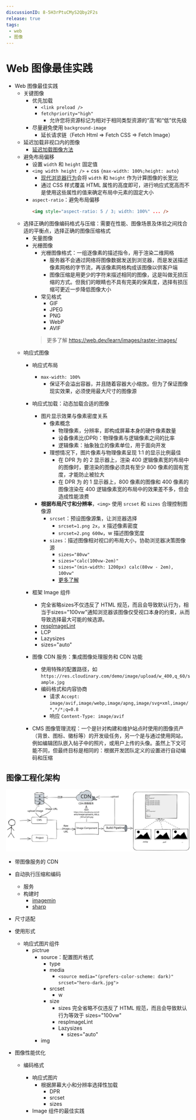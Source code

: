```yaml
---
discussionID: 8-5H3rPtuCMyS2Qby2F2s
release: true
tags:
 - web
 - 图像
---
```


# Web 图像最佳实践

- Web 图像最佳实践
  - 关键图像
    - 优先加载
      - `<link preload />`
      - `fetchpriority="high"`
        - 允许您将资源标记为相对于相同类型资源的“高”和“低”优先级
    - 尽量避免使用 `background-image`
      - 延长请求链（Fetch Html => Fetch CSS => Fetch Image）
  - 延迟加载非视口内的图像
    - [延迟加载图像方法](https://web.dev/lazy-loading-images/)
  - 避免布局偏移
    - 设置 `width` 和 `height` 固定值
    - `<img width height />` + css `{max-width: 100%;height: auto}`
      - [现代浏览器行为](https://caniuse.com/mdn-html_elements_img_aspect_ratio_computed_from_attributes)会将 `width` 和 `height` 作为计算图像的长宽比
      - 通过 CSS 样式覆盖 HTML 属性的高度即可，进行响应式宽高而不是使用这些属性的值来确定布局中元素的固定大小
    - `aspect-ratio`：避免布局偏移
      ```html
      <img style="aspect-ratio: 5 / 3; width: 100%" ... />
      ```
  - 选择正确的图像编码格式与压缩：需要在性能、图像场景及体验之间找合适的平衡点，选择正确的图像压缩格式
    - 矢量图像
    - 光栅图像
      - 光栅图像格式：一组逐像素的描述指令，用于渲染二维网格
        - 服务器不会通过网络将图像数据发送到浏览器，而是发送描述像素网格的字节流，再该像素网格构成该图像以供客户端
        - 图像压缩是用更少的字符来描述相同的图像，这是叫做无损压缩的方式。但我们的眼睛也不具有完美的保真度，选择有损压缩可更近一步降低图像大小
      - 常见格式
        - GIF
        - JPEG
        - PNG
        - WebP
        - AVIF
      > 更多了解 https://web.dev/learn/images/raster-images/
  - 响应式图像
    - 响应式布局
      - `max-width: 100%`
        - 保证不会溢出容器，并且随着容器大小缩放。但为了保证图像现实效果，必须使用最大尺寸的图像源
    - 响应式加载：动态加载合适的图像
      - 图片显示效果与像素密度关系
        - 像素概念
          - 物理像素，分辨率，即构成屏幕本身的硬件像素数量
          - 设备像素比(DPR)：物理像素与逻辑像素之间的比率
          - 逻辑像素：抽象独立的像素单位，用于面向开发
        - 理想情况下，图片像素与物理像素呈现 1:1 的显示比例最佳
          - 在 DPR 为 的 2 显示器上，渲染 400 逻辑像素宽的布局中的图像时，要渲染的图像必须具有至少 800 像素的固有宽度，才能防止被拉大
          - 在 DPR 为 的 1 显示器上，800 像素的图像和 400 像素的图像渲染在 400 逻辑像素宽的布局中的效果差不多，但会造成性能浪费
      - **根据布局尺寸和分辨率**，`<img>` 使用 `srcset` 和 `sizes` 合理控制图像源
        - `srcset`：预设图像源集，让浏览器选择
          - `srcset=1.png 2x`，x 描述像素密度 
          - `srcset=2.png 600w`，w 描述图像宽度 
        - `sizes`：描述图像相对视口的布局大小，协助浏览器决策图像源
          - `sizes="80vw"`
          - `sizes="calc(100vw-2em)"`
          - `sizes="(min-width: 1200px) calc(80vw - 2em), 100vw"`
          - [更多了解](https://web.dev/learn/images/descriptive/#describing-usage-with-sizes)







    - 框架 Image 组件
      - 完全省略sizes不仅违反了 HTML 规范，而且会导致默认行为，相当于sizes="100vw"通知浏览器该图像仅受视口本身的约束，从而导致选择最大可能的候选源。
      - [respImageLint](https://web.dev/learn/images/automating/)
      - LCP
      - Lazysizes
      - sizes="auto"
    - 图像 CDN 服务：集成图像处理服务和 CDN 功能
      - 使用特殊的配置路径，如 `https://res.cloudinary.com/demo/image/upload/w_400,q_60/sample.jpg`
      - 编码格式和内容协商
        - 请求 `Accept: image/avif,image/webp,image/apng,image/svg+xml,image/*,*/*;q=0.8`
        - 响应 `Content-Type: image/avif`
    - CMS 图像管理流程：一个是针对构建和维护站点时使用的图像资产（背景、图标、徽标等）的开发级任务，另一个是与通过使用网站，例如编辑团队嵌入帖子中的照片，或用户上传的头像。虽然上下文可能不同，但最终目标是相同的：根据开发团队定义的设置进行自动编码和压缩 

## 图像工程化架构

![](./images/image-project.excalidraw.svg)

- 带图像服务的 CDN


- 自动执行压缩和编码
  - 服务
  - 构建时
    - [imagemin](https://github.com/imagemin/imagemin)
    - [sharp](https://sharp.pixelplumbing.com/)
- 尺寸适配
- 使用形式
  - 响应式图片组件
    - pictrue
      - source：配置图片格式
        - type
        - media
          - `<source media="(prefers-color-scheme: dark)" srcset="hero-dark.jpg">`
        - srcset
          - w
        - size
          - sizes 完全省略不仅违反了 HTML 规范，而且会导致默认行为等效于 sizes="100vw"
          - respImageLint
          -  Lazysizes
             -  sizes="auto"
      - img
- 图像性能优化
  - 编码格式

    - 响应式图片
      - 根据屏幕大小和分辨率选择性加载
        - DPR
        - srcset
        - sizes
    - Image 组件的最佳实践